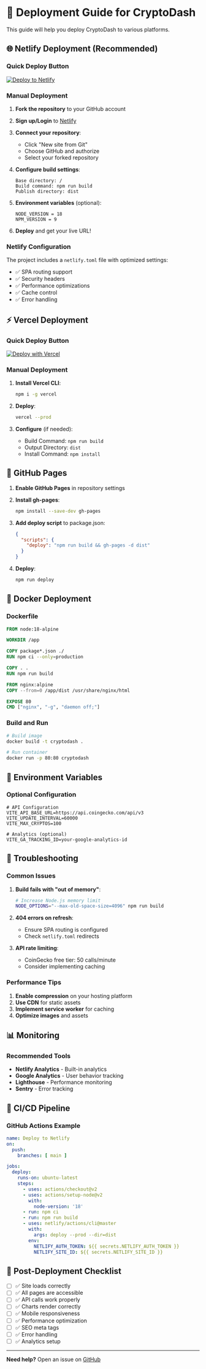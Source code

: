 # 🚀 Deployment Guide for CryptoDash

This guide will help you deploy CryptoDash to various platforms.

## 🌐 Netlify Deployment (Recommended)

### Quick Deploy Button
[![Deploy to Netlify](https://www.netlify.com/img/deploy/button.svg)](https://app.netlify.com/start/deploy?repository=https://github.com/Iampro1712/dash-cryptos)

### Manual Deployment

1. **Fork the repository** to your GitHub account
2. **Sign up/Login** to [Netlify](https://netlify.com)
3. **Connect your repository**:
   - Click "New site from Git"
   - Choose GitHub and authorize
   - Select your forked repository

4. **Configure build settings**:
   ```
   Base directory: /
   Build command: npm run build
   Publish directory: dist
   ```

5. **Environment variables** (optional):
   ```
   NODE_VERSION = 18
   NPM_VERSION = 9
   ```

6. **Deploy** and get your live URL!

### Netlify Configuration

The project includes a `netlify.toml` file with optimized settings:
- ✅ SPA routing support
- ✅ Security headers
- ✅ Performance optimizations
- ✅ Cache control
- ✅ Error handling

## ⚡ Vercel Deployment

### Quick Deploy Button
[![Deploy with Vercel](https://vercel.com/button)](https://vercel.com/new/clone?repository-url=https://github.com/Iampro1712/dash-cryptos)

### Manual Deployment

1. **Install Vercel CLI**:
   ```bash
   npm i -g vercel
   ```

2. **Deploy**:
   ```bash
   vercel --prod
   ```

3. **Configure** (if needed):
   - Build Command: `npm run build`
   - Output Directory: `dist`
   - Install Command: `npm install`

## 📄 GitHub Pages

1. **Enable GitHub Pages** in repository settings
2. **Install gh-pages**:
   ```bash
   npm install --save-dev gh-pages
   ```

3. **Add deploy script** to package.json:
   ```json
   {
     "scripts": {
       "deploy": "npm run build && gh-pages -d dist"
     }
   }
   ```

4. **Deploy**:
   ```bash
   npm run deploy
   ```

## 🐳 Docker Deployment

### Dockerfile
```dockerfile
FROM node:18-alpine

WORKDIR /app

COPY package*.json ./
RUN npm ci --only=production

COPY . .
RUN npm run build

FROM nginx:alpine
COPY --from=0 /app/dist /usr/share/nginx/html

EXPOSE 80
CMD ["nginx", "-g", "daemon off;"]
```

### Build and Run
```bash
# Build image
docker build -t cryptodash .

# Run container
docker run -p 80:80 cryptodash
```

## 🔧 Environment Variables

### Optional Configuration
```env
# API Configuration
VITE_API_BASE_URL=https://api.coingecko.com/api/v3
VITE_UPDATE_INTERVAL=60000
VITE_MAX_CRYPTOS=100

# Analytics (optional)
VITE_GA_TRACKING_ID=your-google-analytics-id
```

## 🚨 Troubleshooting

### Common Issues

1. **Build fails with "out of memory"**:
   ```bash
   # Increase Node.js memory limit
   NODE_OPTIONS="--max-old-space-size=4096" npm run build
   ```

2. **404 errors on refresh**:
   - Ensure SPA routing is configured
   - Check `netlify.toml` redirects

3. **API rate limiting**:
   - CoinGecko free tier: 50 calls/minute
   - Consider implementing caching

### Performance Tips

1. **Enable compression** on your hosting platform
2. **Use CDN** for static assets
3. **Implement service worker** for caching
4. **Optimize images** and assets

## 📊 Monitoring

### Recommended Tools
- **Netlify Analytics** - Built-in analytics
- **Google Analytics** - User behavior tracking
- **Lighthouse** - Performance monitoring
- **Sentry** - Error tracking

## 🔄 CI/CD Pipeline

### GitHub Actions Example
```yaml
name: Deploy to Netlify
on:
  push:
    branches: [ main ]

jobs:
  deploy:
    runs-on: ubuntu-latest
    steps:
      - uses: actions/checkout@v2
      - uses: actions/setup-node@v2
        with:
          node-version: '18'
      - run: npm ci
      - run: npm run build
      - uses: netlify/actions/cli@master
        with:
          args: deploy --prod --dir=dist
        env:
          NETLIFY_AUTH_TOKEN: ${{ secrets.NETLIFY_AUTH_TOKEN }}
          NETLIFY_SITE_ID: ${{ secrets.NETLIFY_SITE_ID }}
```

## 🎯 Post-Deployment Checklist

- [ ] ✅ Site loads correctly
- [ ] ✅ All pages are accessible
- [ ] ✅ API calls work properly
- [ ] ✅ Charts render correctly
- [ ] ✅ Mobile responsiveness
- [ ] ✅ Performance optimization
- [ ] ✅ SEO meta tags
- [ ] ✅ Error handling
- [ ] ✅ Analytics setup

---

**Need help?** Open an issue on [GitHub](https://github.com/Iampro1712/dash-cryptos/issues)

